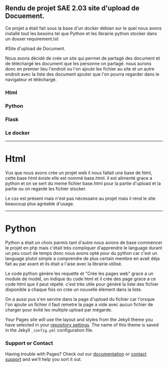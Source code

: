 ## Rendu de projet SAE 2.03 site d'upload de Docuement.

Ce projet a était fait sous la base d'un docker débian sur le quel nous avons installé tout les besoins tel que Python et les librairie python stocker dans un dosser requirement.txt

#Site d'upload de Document.

Nous avons décidé de crée un site qui permet de partagé des document et de téléchargé les document que les personne on partagé. nous aurons donc en premier lieu l'endroit ou l'on ajoute les fichier au site et un autre endroit avec la liste des document ajouter que l'on pourra regarder dans le navigateur et téléchargé.



### Html
### Python 
### Flask
### Le docker


-------------------------------------------------------------------------------------------------------------------------------------------------------------------

# Html

Vus que nous avons crée un projet web il nous fallait une base de html, cette base html éxiste elle est nommé base.html. il est alimenté grace a python et on se sert du meme fichier base.html pour la partie d'upload et la partie ou on regarde les fichier stocker.

Le css est présent mais n'est pas nécessaire au projet mais il rend le site beaucoup plus agréable d'usage.


------------------------------------------------------------------------------------------------------------------------------------------------------------------

# Python

Python a était un choix parmis tant d'autre nous avions de base commencer le projet en php mais c'était très compliquer d'apprendre le language durant un peu court de temps donc nous avons opté pour du python car c'est un language plutot simple a comprendre de plus certain membre en avait déja fait au par avant et ils était a l'aise avec la librairie utilisé.

Le code python génère les requette et "Crée les pages web" grace a un module de model, on indique du code html et il crée des page grace a ce code html que il peut répété.
c'est très utile pour généré la liste des fichier disponible a chaque fois on crée un nouvelle élément dans la liste.

On a aussi pus s'en servire dans la page d'upload du fichier car l'orsque l'on ajoute un fichier il faut remetre la page a vide avec aucun fichier de charger pour évité les multiple upload par mégarde.




Your Pages site will use the layout and styles from the Jekyll theme you have selected in your [repository settings](https://github.com/EstebanBreaHell/docker-sae203/settings/pages). The name of this theme is saved in the Jekyll `_config.yml` configuration file.

### Support or Contact

Having trouble with Pages? Check out our [documentation](https://docs.github.com/categories/github-pages-basics/) or [contact support](https://support.github.com/contact) and we’ll help you sort it out.

